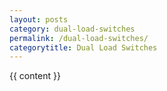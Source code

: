 ```yaml
---
layout: posts
category: dual-load-switches
permalink: /dual-load-switches/
categorytitle: Dual Load Switches
---
```


{{ content }}